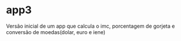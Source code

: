 # app3
Versão inicial de um app que calcula o imc, porcentagem de gorjeta e conversão de moedas(dolar, euro e iene)
